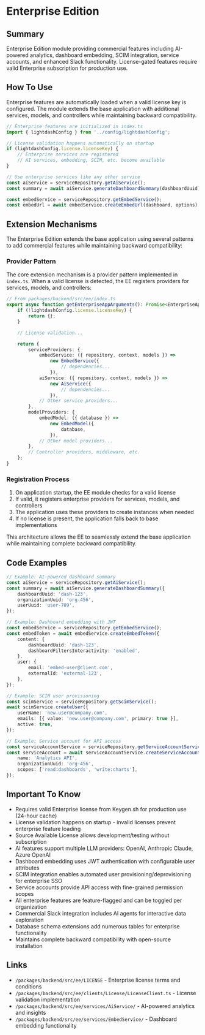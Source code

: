 # Enterprise Edition

## Summary

Enterprise Edition module providing commercial features including AI-powered analytics, dashboard embedding, SCIM integration, service accounts, and enhanced Slack functionality. License-gated features require valid Enterprise subscription for production use.

## How To Use

Enterprise features are automatically loaded when a valid license key is configured. The module extends the base application with additional services, models, and controllers while maintaining backward compatibility.

```typescript
// Enterprise features are initialized in index.ts
import { lightdashConfig } from '../config/lightdashConfig';

// License validation happens automatically on startup
if (lightdashConfig.license.licenseKey) {
    // Enterprise services are registered
    // AI services, embedding, SCIM, etc. become available
}

// Use enterprise services like any other service
const aiService = serviceRepository.getAiService();
const summary = await aiService.generateDashboardSummary(dashboardUuid);

const embedService = serviceRepository.getEmbedService();
const embedUrl = await embedService.createEmbedUrl(dashboard, options);
```

## Extension Mechanisms

The Enterprise Edition extends the base application using several patterns to add commercial features while maintaining backward compatibility:

### Provider Pattern

The core extension mechanism is a provider pattern implemented in `index.ts`. When a valid license is detected, the EE registers providers for services, models, and controllers:

```typescript
// From packages/backend/src/ee/index.ts
export async function getEnterpriseAppArguments(): Promise<EnterpriseAppArguments> {
    if (!lightdashConfig.license.licenseKey) {
        return {};
    }

    // License validation...

    return {
        serviceProviders: {
            embedService: ({ repository, context, models }) =>
                new EmbedService({
                    // dependencies...
                }),
            aiService: ({ repository, context, models }) =>
                new AiService({
                    // dependencies...
                }),
            // Other service providers...
        },
        modelProviders: {
            embedModel: ({ database }) =>
                new EmbedModel({
                    database,
                }),
            // Other model providers...
        },
        // Controller providers, middleware, etc.
    };
}
```

### Registration Process

1. On application startup, the EE module checks for a valid license
2. If valid, it registers enterprise providers for services, models, and controllers
3. The application uses these providers to create instances when needed
4. If no license is present, the application falls back to base implementations

This architecture allows the EE to seamlessly extend the base application while maintaining complete backward compatibility.

## Code Examples

```typescript
// Example: AI-powered dashboard summary
const aiService = serviceRepository.getAiService();
const summary = await aiService.generateDashboardSummary({
    dashboardUuid: 'dash-123',
    organizationUuid: 'org-456',
    userUuid: 'user-789',
});

// Example: Dashboard embedding with JWT
const embedService = serviceRepository.getEmbedService();
const embedToken = await embedService.createEmbedToken({
    content: {
        dashboardUuid: 'dash-123',
        dashboardFiltersInteractivity: 'enabled',
    },
    user: {
        email: 'embed-user@client.com',
        externalId: 'external-123',
    },
});

// Example: SCIM user provisioning
const scimService = serviceRepository.getScimService();
await scimService.createUser({
    userName: 'new.user@company.com',
    emails: [{ value: 'new.user@company.com', primary: true }],
    active: true,
});

// Example: Service account for API access
const serviceAccountService = serviceRepository.getServiceAccountService();
const serviceAccount = await serviceAccountService.createServiceAccount({
    name: 'Analytics API',
    organizationUuid: 'org-456',
    scopes: ['read:dashboards', 'write:charts'],
});
```

## Important To Know

-   Requires valid Enterprise license from Keygen.sh for production use (24-hour cache)
-   License validation happens on startup - invalid licenses prevent enterprise feature loading
-   Source Available License allows development/testing without subscription
-   AI features support multiple LLM providers: OpenAI, Anthropic Claude, Azure OpenAI
-   Dashboard embedding uses JWT authentication with configurable user attributes
-   SCIM integration enables automated user provisioning/deprovisioning for enterprise SSO
-   Service accounts provide API access with fine-grained permission scopes
-   All enterprise features are feature-flagged and can be toggled per organization
-   Commercial Slack integration includes AI agents for interactive data exploration
-   Database schema extensions add numerous tables for enterprise functionality
-   Maintains complete backward compatibility with open-source installation

## Links

-   `/packages/backend/src/ee/LICENSE` - Enterprise license terms and conditions
-   `/packages/backend/src/ee/clients/License/LicenseClient.ts` - License validation implementation
-   `/packages/backend/src/ee/services/AiService/` - AI-powered analytics and insights
-   `/packages/backend/src/ee/services/EmbedService/` - Dashboard embedding functionality
